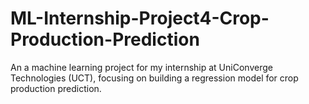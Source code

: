 # ML-Internship-Project4-Crop-Production-Prediction
An a machine learning project for my internship at UniConverge Technologies (UCT), focusing on building a regression model for crop production prediction.
